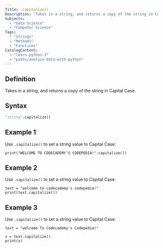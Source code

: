 ```yaml
---
Title: .capitalize()
Description: "Takes in a string, and returns a copy of the string in Capital Case."
Subjects:
  - "Data Science"
  - "Computer Science"
Tags:
  - "Strings"
  - "Methods"
  - "Functions"
CatalogContent:
  - "learn-python-3"
  - "paths/analyze-data-with-python"
---
```


## Definition

Takes in a string, and returns a copy of the string in Capital Case.

## Syntax

```py
"string".capitalize()
```

## Example 1

Use `.capitalize()` to set a string value to Capital Case:

```codebyte/python
print("WELCOME TO CODECADEMY'S CODEPEDIA!".capitalize())
```

## Example 2

Use `.capitalize()` to set a string value to Capital Case:

```codebyte/python
text = "welcome to codecademy's codepedia!"
print(text.capitalize())
```

## Example 3

Use `.capitalize()` to set a string value to Capital Case:

```codebyte/python
text = "welcome To Codecademy's Codepedia!"

x = text.capitalize()
print(x)
```
